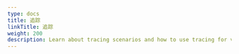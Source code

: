 ```yaml
---
type: docs
title: 追踪
linkTitle: 追踪
weight: 200
description: Learn about tracing scenarios and how to use tracing for visibility in your application
---
```


